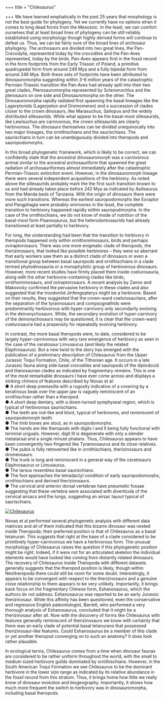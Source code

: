 +++
title = "Chilesaurus"

+++
We have learned emphatically in the past 25 years that morphology is not
the best guide for phylogeny. Yet we currently have no options when it
comes to long dead forms from the Mesozoic. In the least, we can comfort
ourselves that at least broad lines of phylogeny can be still reliably
established using morphology though highly derived forms will continue
to defeat us. Thus, we can be fairly sure of the broad lines of
archosaur phylogeny. The archosaurs are divided into two great lines,
the Pan-Crocodylia, represented today by the crocodiles and the Pan-Aves
represented, today by the birds. Pan-Aves appears first in the fossil
record in the form footprints from the Early Triassic of Poland, a
primitive quadrupedal form from around 249 Mya and a fully bipedal form
from around 246 Mya. Both these sets of footprints have been attributed
to dinosauromorpha suggesting within 3-6 million years of the
catastrophic Permian-Triassic transition the Pan-Aves had already split
into their two great clades, Pterosauromorpha represented by
Scleromochlus and the pterosaurs on one side and Dinosauromorpha on the
other. The Dinosauromorpha rapidly radiated first spawning the basal
lineages like the Lagerptonids (Lagerpeton and Dromomeron) and a
succession of clades closer to the crown dinosaurs, like Marasuchus,
Saltopus and the widely distributed sillesaurids. While what appear to
be the basal-most sillesaurids, like Lewisuchus are carnivorous, the
crown sillesaurids are clearly herbivorous. The dinosaurs themselves can
be divided unequivocally into two major lineages, the ornithischians and
the saurischians. The saurischians in turn can be unambiguously divided
into theropods and sauropodomorphs.

In this broad phylogenetic framework, which is likely to be correct, we
can confidently state that the ancestral dinosauromorph was a
carnivorous animal similar to the ancestral archosauriform that spawned
the great radiation of archosauriformes almost immediately after the
catastrophic Permian-Triassic extinction event. However, in the
dinosauromorph lineage there were several independent acquisitions of
the herbivory. As noted above the sillesaurids probably mark the the
first such transition known to us and had already taken place before 242
Mya as indicated by Asilisaurus from the Manda beds of Tanzania. With
the origin of dinosaurs there were more such transitions. Whereas the
earliest sauropodomorphs like Eoraptor and Pangphagia were probably
omnivores in the least, the complete transition to herbivory happened
rapidly within sauropodmorpha. In the case of the ornithischians, we do
not know of mode of nutrition of the basal-most form Pisanosaurus, but
the heterodontosaurids had already transitioned at least partially to
herbivory.

For long, the understanding had been that the transition to herbivory in
theropods happened only within ornithomimosaurs, birds and perhaps
oviraptorosaurs. There was one more enigmatic clade of theropods, the
therizinosaurs, that looked like possible herbivores – they were so
aberrant that early workers saw them as a distinct clade of dinosaurs or
even a transitional group between basal sauropods and ornithischians in
a clade termed phytodinosauria or a monophyletic group of herbivorous
dinosaurs. However, more recent studies have firmly placed them inside
coelurosauria, along with the other herbivore-containing clades like
birds, ornithomimosaurs, and oviraptorosaurs. A recent analysis by Zanno
and Makovicky confirmed the pervasive herbivory in these clades and also
suggested that the troodontid Jinfengopteryx might be a herbivore. Based
on their results, they suggested that the crown-ward coelurosaurians,
after the separation of the tyrannosaurs and compsognathids were
predominantly herbivorous with hyper-carnivory only secondarily evolving
in the deinonychosaurs. While, the secondary evolution of
hyper-carnivory of the deinonychosaurs may be questioned, it is clear
that the crown-ward coelurosauria had a propensity for repeatedly
evolving herbivory.

In contrast, the more basal theropods were, to date, considered to be
largely hyper-carnivorous with very rare emergence of herbivory as seen
in the case of the ceratosaur Limusaurus (and likely the related
Elaphrosaurus). But a new twist to the story has emerged with the
publication of a preliminary description of Chilesaurus from the Upper
Jurassic Toqui Formation, Chile, of the Tithonian age. It occurs in a
late Jurassic fauna along side basal crocodiles and sauropods of the
diplodocid and titanosaurian clades as indicated by fragmentary remains.
This is one of the most remarkable dinosaurs I have ever come across and
displays a striking chimera of features described by Novas et al:  
● A short deep premaxilla with a rugosity indicative of a covering by a
keratinous beak over the upper jaw is vaguely reminiscent of an
ornithischian rather than a theropod.  
● A short deep dentary, with a down-turned symphyseal region, which is
typical of herbivorous saurischians.  
● The teeth are rod-like and blunt, typical of herbivores, and
reminiscent of sauropodomorph teeth.  
● The limb bones are stout, as in sauropodomorphs.  
● The hands are like theropods with digits I and II being fully
functional with terminal unguals. However, digit III is degenerate with
only a slender metatarsal and a single minute phalanx. Thus, Chilesaurus
appears to have been convergently two-fingered like Tyrannosaurus and
its close relatives.  
● The pubis is fully retroverted like in ornithischians, therizinosaurs
and dromeosaurs.  
● The trunk is long and reminiscent in a general way of the ceratosaurs
Elaphrosaurus or Limusaurus.  
● The tarsus resembles basal saurischians.  
● The foot approaches the tetradactyl condition of early
sauropodomorphs, ornithischians and derived therizinosaurs.  
● The cervical and anterior dorsal vertebrae have pneumatic fossae
suggesting that these vertebra were associated with diverticula of the
cervical airsacs and the lungs, suggesting an airsac layout typical of
saurischians.

[![Chilesaurus](https://manasataramgini.files.wordpress.com/2015/04/chilesaurus.jpg?w=453&h=709)](https://manasataramgini.files.wordpress.com/2015/04/chilesaurus.jpg)

Novas et al performed several phylogenetic analysis with different data
matrices and all of them indicated that this bizarre dinosaur was nested
inside Theropoda; their preferred position is that of Chilesaurus as a
basal tetanuran. This suggests that right at the base of a clade
considered to be primitively hyper-carnivorous we have a herbivorous
form. The unusual morphology of Chilesaurus raises the question if this
phylogenetic position might be right. Indeed, if it were not for an
articulated skeleton the individual elements would have looked like
coming from distantly related dinosaurs. The recovery of Chilesaurus
inside Theropoda with different datasets generally suggests that the
theropod position is likely, though within Neotheropoda there could
still be room for some doubt. Interestingly, it appears to be convergent
with respect to the therizinosaurs and a genuine close relationship to
them appears to be very unlikely. Importantly, it brings back focus on
the fragmentary Chinese form, Eshanosaurus, which the authors do not
address. Eshanosaurus was reported to be an early Jurassic
therizinosaur. While this affinity has been questioned, even the
conservative and regressive English paleontologist, Barrett, who
performed a very thorough analysis of Eshanosaurus, concluded that it
might be a therizinosaur after all. Now with the discovery of forms like
Chilesaurus with features generally reminiscent of therizinosaurs we
know with certainty that there was an early clade of potential basal
tetanurans that possessed therizinosaur-like features. Could
Eshanosaurus be a member of this clade or yet another theropod
converging on to such an anatomy? It does look rather plausible.

In ecological terms, Chilesaurus comes from a time when dinosaur faunas
are considered to be rather uniform throughout the world, with the small
to medium sized herbivore guilds dominated by ornithischians. However,
in the South American Toqui Formation we see Chilesaurus to be the
dominant herbivore in the lower size range as indicated by its relative
abundance in the fossil record from this stratum. Thus, it brings home
how little we really know of dinosaur evolution and biogeography.
Importantly, it shows how much more frequent the switch to herbivory was
in dinosauromorpha, including basal theropods.
